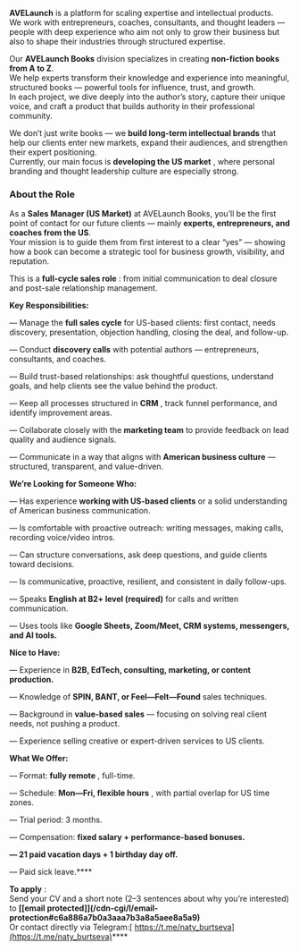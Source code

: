 **AVELaunch** is a platform for scaling expertise and intellectual products.  
We work with entrepreneurs, coaches, consultants, and thought leaders — people
with deep experience who aim not only to grow their business but also to shape
their industries through structured expertise.

Our **AVELaunch Books** division specializes in creating **non-fiction books
from A to Z**.  
We help experts transform their knowledge and experience into meaningful,
structured books — powerful tools for influence, trust, and growth.  
In each project, we dive deeply into the author’s story, capture their unique
voice, and craft a product that builds authority in their professional
community.

We don’t just write books — we **build long-term intellectual brands** that
help our clients enter new markets, expand their audiences, and strengthen
their expert positioning.  
Currently, our main focus is **developing the US market** , where personal
branding and thought leadership culture are especially strong.

### **About the Role**

As a **Sales Manager (US Market)** at AVELaunch Books, you’ll be the first
point of contact for our future clients — mainly **experts, entrepreneurs, and
coaches from the US**.  
Your mission is to guide them from first interest to a clear “yes” — showing
how a book can become a strategic tool for business growth, visibility, and
reputation.

This is a **full-cycle sales role** : from initial communication to deal
closure and post-sale relationship management.

**Key Responsibilities:**

— Manage the **full sales cycle** for US-based clients: first contact, needs
discovery, presentation, objection handling, closing the deal, and follow-up.

— Conduct **discovery calls** with potential authors — entrepreneurs,
consultants, and coaches.

— Build trust-based relationships: ask thoughtful questions, understand goals,
and help clients see the value behind the product.

— Keep all processes structured in **CRM** , track funnel performance, and
identify improvement areas.

— Collaborate closely with the **marketing team** to provide feedback on lead
quality and audience signals.

— Communicate in a way that aligns with **American business culture** —
structured, transparent, and value-driven.

**We’re Looking for Someone Who:**

— Has experience **working with US-based clients** or a solid understanding of
American business communication.

— Is comfortable with proactive outreach: writing messages, making calls,
recording voice/video intros.

— Can structure conversations, ask deep questions, and guide clients toward
decisions.

— Is communicative, proactive, resilient, and consistent in daily follow-ups.

— Speaks **English at B2+ level (required)** for calls and written
communication.

— Uses tools like **Google Sheets, Zoom/Meet, CRM systems, messengers, and AI
tools.**

**Nice to Have:**

— Experience in **B2B, EdTech, consulting, marketing, or content production.**

— Knowledge of **SPIN, BANT, or Feel—Felt—Found** sales techniques.

— Background in **value-based sales** — focusing on solving real client needs,
not pushing a product.

— Experience selling creative or expert-driven services to US clients.

**What We Offer:**

— Format: **fully remote** , full-time.

— Schedule: **Mon—Fri, flexible hours** , with partial overlap for US time
zones.

— Trial period: 3 months.

— Compensation: **fixed salary + performance-based bonuses.**

**— 21 paid vacation days + 1 birthday day off.**

— Paid sick leave.****

**To apply** :  
Send your CV and a short note (2–3 sentences about why you’re interested) to
**[[email protected]](/cdn-cgi/l/email-
protection#c6a886a7b0a3aaa7b3a8a5aee8a5a9)**  
Or contact directly via Telegram:[
https://t.me/naty_burtseva](https://t.me/naty_burtseva)****